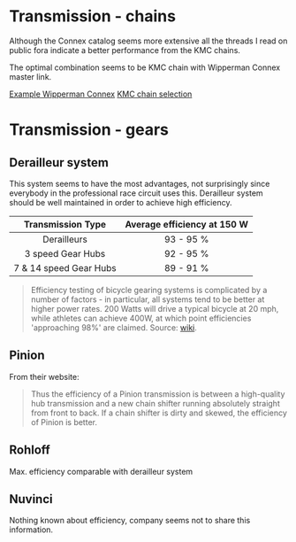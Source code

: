 # Transmission - chains

Although the Connex catalog seems more extensive all the threads I read on public fora indicate a better performance from the KMC chains.

The optimal combination seems to be KMC chain with Wipperman Connex master link.

[Example Wipperman Connex](https://www.amazon.com/Wippermann-Connex-11-Speed-Stainless-Steel/dp/B010DRJVOA?tag=viglink20255-20)
[KMC chain selection](http://www.kmcchain.eu/CHAIN_CHOICE)

# Transmission - gears

Derailleur system
-----------------

This system seems to have the most advantages, not surprisingly since everybody in the professional race circuit uses this. Derailleur system should be well maintained in order to achieve high efficiency. 

| Transmission Type     | Average efficiency at 150 W |
|:---------------------:|:---------------------------:|
| Derailleurs           | 93 - 95 %                   |
| 3 speed Gear Hubs     | 92 - 95 %                   |
| 7 & 14 speed Gear Hubs| 89 - 91 %                   |

> Efficiency testing of bicycle gearing systems is complicated by a number of factors - in particular, all systems tend to be better at higher power rates. 200 Watts will drive a typical bicycle at 20 mph, while athletes can achieve 400W, at which point efficiencies 'approaching 98%' are claimed. Source: [wiki](https://en.wikipedia.org/wiki/Bicycle_gearing#Efficiency).


Pinion
------

From their website:

> Thus the efficiency of a Pinion transmission is between a high-quality hub transmission and a new chain shifter running absolutely straight from front to back. If a chain shifter is dirty and skewed, the efficiency of Pinion is better.

Rohloff
-------

Max. efficiency comparable with derailleur system

Nuvinci
-------

Nothing known about efficiency, company seems not to share this information.

